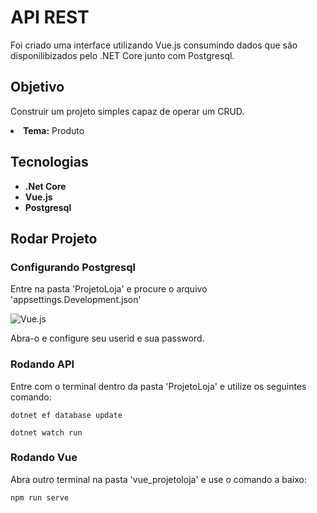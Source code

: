 # <h1><b>API REST</b></h1>

Foi criado uma interface utilizando Vue.js consumindo dados que são disponilibizados pelo .NET Core junto com Postgresql.

### <h2><b>Objetivo</b></h2>

Construir um projeto simples capaz de operar um CRUD. <br />
<li><b>Tema:</b> Produto

## <h2><b>Tecnologias</b></h2>

<ul>
  <li><b>.Net Core</b></li>
  <li><b>Vue.js</b></li>
  <li><b>Postgresql</b></li>
</ul>


### <h2><b>Rodar Projeto</b></h2>
### Configurando Postgresql
Entre na pasta 'ProjetoLoja' e procure o arquivo 'appsettings.Development.json'

![Vue.js](https://cdn.discordapp.com/attachments/545281793889402880/562084361265217537/app.png)

Abra-o e configure seu userid e sua password.
### Rodando API

Entre com o terminal dentro da pasta 'ProjetoLoja' e utilize os seguintes comando:
```
dotnet ef database update
```
```
dotnet watch run
```

### Rodando Vue
Abra outro terminal na pasta 'vue_projetoloja' e use o comando a baixo:
```
npm run serve
```


